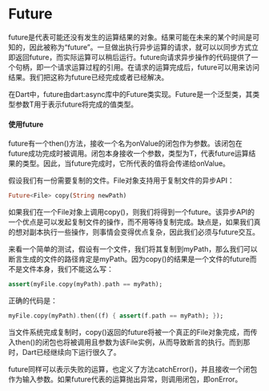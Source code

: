 # Future

future是代表可能还没有发生的运算结果的对象。结果可能在未来的某个时间是可知的，因此被称为“future”。一旦做出执行异步运算的请求，就可以以同步方式立即返回future，而实际运算可以稍后运行。future向请求异步操作的代码提供了一个句柄，即一个请求运算过程的引用。在请求的运算完成后，future可以用来访问结果。我们把这称为future已经完成或者已经解决。      

在Dart中，future由dart:async库中的Future类实现。Future是一个泛型类，其类型参数T用于表示future将完成的值类型。      

#### 使用future

future有一个then()方法，接收一个名为onValue的闭包作为参数。该闭包在future成功完成时被调用。闭包本身接收一个参数，类型为T，代表future运算结果的类型。因此，当future完成时，它所代表的值将会传递给onValue。       

假设我们有一份需要复制的文件。File对象支持用于复制文件的异步API：     

```dart
Future<File> copy(String newPath)
```

如果我们在一个File对象上调用copy()，则我们将得到一个future。该异步API的一个优点是可以发起复制文件的操作，而不用等待复制完成。缺点是，如果我们真的想对副本执行一些操作，则事情会变得优点复杂，因此我们必须与future交互。     

来看一个简单的测试，假设有一个文件，我们将其复制到myPath，那么我们可以断言生成的文件的路径肯定是myPath。因为copy()的结果是一个文件的future而不是文件本身，我们不能这么写：      

```dart
assert(myFile.copy(myPath).path == myPath);
```

正确的代码是：       

```dart
myFile.copy(myPath).then((f) { assert(f.path == myPath); });
```

当文件系统完成复制时，copy()返回的future将被一个真正的File对象完成，而传入then()的闭包也将被调用且参数为该File实例，从而导致断言的执行。而到那时，Dart已经继续向下运行很久了。       

future同样可以表示失败的运算，也定义了方法catchError()，并且接收一个闭包作为输入参数。如果future代表的运算抛出异常，则调用闭包，即onError。      
